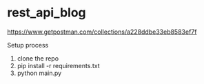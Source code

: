 # rest_api_blog

https://www.getpostman.com/collections/a228ddbe33eb8583ef7f

Setup process
1. clone the repo
2. pip install -r requirements.txt
3. python main.py
